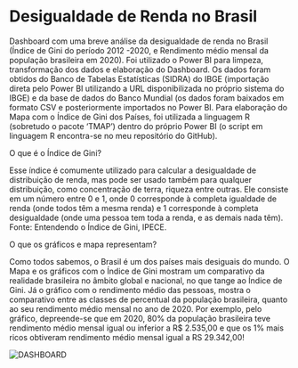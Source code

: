 # Desigualdade de Renda no Brasil
Dashboard com uma breve análise da desigualdade de renda no Brasil (Índice de Gini do período 2012 -2020, e Rendimento médio mensal da população brasileira em 2020). Foi utilizado o Power BI para limpeza, transformação dos dados e elaboração do Dashboard. Os dados foram obtidos do Banco de Tabelas Estatísticas (SIDRA) do IBGE (importação direta pelo Power BI utilizando a URL disponibilizada no próprio sistema do IBGE) e da base de dados do Banco Mundial (os dados foram baixados em formato CSV e posteriormente importados no Power BI. Para elaboração do Mapa com o Índice de Gini dos Países, foi utilizada a linguagem R (sobretudo o pacote ‘TMAP’) dentro do próprio Power BI (o script em linguagem R encontra-se no meu repositório do GitHub).

O que é o Índice de Gini?

Esse índice é comumente utilizado para calcular a desigualdade de distribuição de renda, mas pode ser usado também para qualquer distribuição, como concentração de terra, riqueza entre outras. Ele consiste em um número entre 0 e 1, onde 0 corresponde à completa igualdade de renda (onde todos têm a mesma renda) e 1 corresponde à completa desigualdade (onde uma pessoa tem toda a renda, e as demais nada têm). Fonte: Entendendo o Índice de Gini, IPECE.

O que os gráficos e mapa representam?

Como todos sabemos, o Brasil é um dos países mais desiguais do mundo. O Mapa e os gráficos com o Índice de Gini mostram um comparativo da realidade brasileira no âmbito global e nacional, no que tange ao Índice de Gini. Já o gráfico com o rendimento médio das pessoas, mostra o comparativo entre as classes de percentual da população brasileira, quanto ao seu rendimento médio mensal no ano de 2020. Por exemplo, pelo gráfico, depreende-se que em 2020, 80% da população brasileira teve rendimento médio mensal igual ou inferior a R$ 2.535,00 e que os 1% mais ricos obtiveram rendimento médio mensal igual a RS 29.342,00!

![DASHBOARD](https://user-images.githubusercontent.com/100307643/171503688-595fdf72-cffd-4b97-919e-875d64153ca9.jpg)
